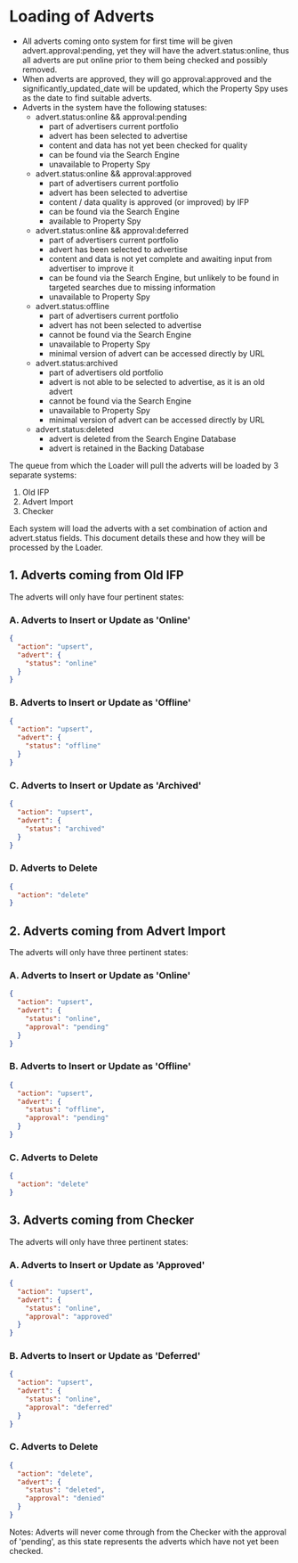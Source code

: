 # Loading of Adverts

- All adverts coming onto system for first time will be given advert.approval:pending, yet they will have the advert.status:online, thus all adverts are put online prior to them being checked and possibly removed.
- When adverts are approved, they will go approval:approved and the significantly_updated_date will be updated, which the Property Spy uses as the date to find suitable adverts.
- Adverts in the system have the following statuses:
    - advert.status:online && approval:pending
        - part of advertisers current portfolio
        - advert has been selected to advertise
        - content and data has not yet been checked for quality
        - can be found via the Search Engine
        - unavailable to Property Spy
    - advert.status:online && approval:approved
        - part of advertisers current portfolio
        - advert has been selected to advertise
        - content / data quality is approved (or improved) by IFP
        - can be found via the Search Engine
        - available to Property Spy
    - advert.status:online && approval:deferred
        - part of advertisers current portfolio
        - advert has been selected to advertise
        - content and data is not yet complete and awaiting input from advertiser to improve it
        - can be found via the Search Engine, but unlikely to be found in targeted searches due to missing information
        - unavailable to Property Spy
    - advert.status:offline
        - part of advertisers current portfolio
        - advert has not been selected to advertise
        - cannot be found via the Search Engine
        - unavailable to Property Spy
        - minimal version of advert can be accessed directly by URL
    - advert.status:archived
        - part of advertisers old portfolio
        - advert is not able to be selected to advertise, as it is an old advert
        - cannot be found via the Search Engine
        - unavailable to Property Spy
        - minimal version of advert can be accessed directly by URL
    - advert.status:deleted
        - advert is deleted from the Search Engine Database
        - advert is retained in the Backing Database

The queue from which the Loader will pull the adverts will be loaded by 3 separate systems:

1. Old IFP
2. Advert Import
3. Checker

Each system will load the adverts with a set combination of action and advert.status fields. This document details these and how they will be processed by the Loader.

## 1. Adverts coming from Old IFP

The adverts will only have four pertinent states:

### A. Adverts to Insert or Update as 'Online'

```json
{
  "action": "upsert",
  "advert": {
    "status": "online"
  }
}
```

### B. Adverts to Insert or Update as 'Offline'

```json
{
  "action": "upsert",
  "advert": {
    "status": "offline"
  }
}
```

### C. Adverts to Insert or Update as 'Archived'

```json
{
  "action": "upsert",
  "advert": {
    "status": "archived"
  }
}
```

### D. Adverts to Delete

```json
{
  "action": "delete"
}
```

## 2. Adverts coming from Advert Import

The adverts will only have three pertinent states:

### A. Adverts to Insert or Update as 'Online'

```json
{
  "action": "upsert",
  "advert": {
    "status": "online",
    "approval": "pending"
  }
}
```

### B. Adverts to Insert or Update as 'Offline'

```json
{
  "action": "upsert",
  "advert": {
    "status": "offline",
    "approval": "pending"
  }
}
```

### C. Adverts to Delete

```json
{
  "action": "delete"
}
```

## 3. Adverts coming from Checker

The adverts will only have three pertinent states:

### A. Adverts to Insert or Update as 'Approved'

```json
{
  "action": "upsert",
  "advert": {
    "status": "online",
    "approval": "approved"
  }
}
```

### B. Adverts to Insert or Update as 'Deferred'

```json
{
  "action": "upsert",
  "advert": {
    "status": "online",
    "approval": "deferred"
  }
}
```

### C. Adverts to Delete

```json
{
  "action": "delete",
  "advert": {
    "status": "deleted",
    "approval": "denied"
  }
}
```

Notes: Adverts will never come through from the Checker with the approval of 'pending', as this state represents the adverts which have not yet been checked.

